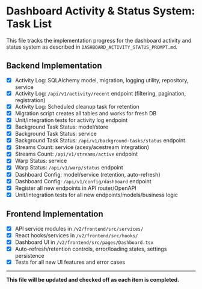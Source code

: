 # Dashboard Activity & Status System: Task List

This file tracks the implementation progress for the dashboard activity and status system as described in `DASHBOARD_ACTIVITY_STATUS_PROMPT.md`.

## Backend Implementation

- [x] Activity Log: SQLAlchemy model, migration, logging utility, repository, service
- [x] Activity Log: `/api/v1/activity/recent` endpoint (filtering, pagination, registration)
- [x] Activity Log: Scheduled cleanup task for retention
- [x] Migration script creates all tables and works for fresh DB
- [x] Unit/integration tests for activity log endpoint
- [x] Background Task Status: model/store
- [x] Background Task Status: service
- [x] Background Task Status: `/api/v1/background-tasks/status` endpoint
- [x] Streams Count: service (acexy/acestream integration)
- [x] Streams Count: `/api/v1/streams/active` endpoint
- [x] Warp Status: service
- [x] Warp Status: `/api/v1/warp/status` endpoint
- [x] Dashboard Config: model/service (retention, auto-refresh)
- [x] Dashboard Config: `/api/v1/config/dashboard` endpoint
- [x] Register all new endpoints in API router/OpenAPI
- [x] Unit/integration tests for all new endpoints/models/business logic

## Frontend Implementation

- [x] API service modules in `/v2/frontend/src/services/`
- [x] React hooks/services in `/v2/frontend/src/hooks/`
- [x] Dashboard UI in `/v2/frontend/src/pages/Dashboard.tsx`
- [x] Auto-refresh/retention controls, error/loading states, settings persistence
- [x] Tests for all new UI features and error cases

---

**This file will be updated and checked off as each item is completed.**
